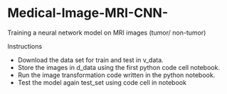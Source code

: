 # Medical-Image-MRI-CNN-
Training a neural network model on MRI images (tumor/ non-tumor)

Instructions

- Download the data set for train and test in v_data.
- Store the images in d_data using the first python code cell notebook.
- Run the image transformation code written in the python notebook.
- Test the model again test_set using code cell in notebook
